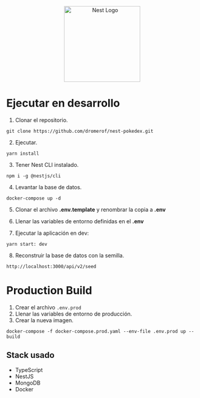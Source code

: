 <p align="center">
  <a href="http://nestjs.com/" target="blank"><img src="https://nestjs.com/img/logo-small.svg" width="200" alt="Nest Logo" /></a>
</p>

# Ejecutar en desarrollo

1. Clonar el repositorio.
```
git clone https://github.com/dromerof/nest-pokedex.git
```

2. Ejecutar.
``` 
yarn install
``` 

3. Tener Nest CLI instalado.
``` 
npm i -g @nestjs/cli
``` 

4. Levantar la base de datos.
``` 
docker-compose up -d
```

5. Clonar el archivo __.env.template__ y renombrar la copia a __.env__

6. Llenar las variables de entorno definidas en el __.env__

7. Ejecutar la aplicación en dev: 
```
yarn start: dev
```

8. Reconstruir la base de datos con la semilla.
```
http://localhost:3000/api/v2/seed
```

# Production Build

1. Crear el archivo ```.env.prod```
2. Llenar las variables de entorno de producción.
3. Crear la nueva imagen.
```
docker-compose -f docker-compose.prod.yaml --env-file .env.prod up --build
```


## Stack usado  
* TypeScript
* NestJS
* MongoDB
* Docker